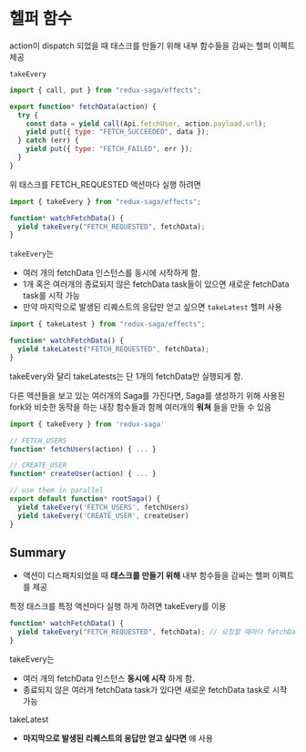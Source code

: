 # 헬퍼 함수

action이 dispatch 되었을 때 태스크를 만들기 위해 내부 함수들을 감싸는 헬퍼 이펙트 제공

`takeEvery`

```js
import { call, put } from "redux-saga/effects";

export function* fetchData(action) {
  try {
    const data = yield call(Api.fetchUser, action.payload.url);
    yield put({ type: "FETCH_SUCCEEDED", data });
  } catch (err) {
    yield put({ type: "FETCH_FAILED", err });
  }
}
```

위 태스크를 FETCH_REQUESTED 액션마다 실행 하려면

```js
import { takeEvery } from "redux-saga/effects";

function* watchFetchData() {
  yield takeEvery("FETCH_REQUESTED", fetchData);
}
```

`takeEvery`는

- 여러 개의 fetchData 인스턴스를 동시에 시작하게 함.
- 1개 혹은 여러개의 종료되지 않은 fetchData task들이 있으면 새로운 fetchData task를 시작 가능
- 만약 마지막으로 발생된 리퀘스트의 응답만 얻고 싶으면 `takeLatest` 헬퍼 사용

```js
import { takeLatest } from "redux-saga/effects";

function* watchFetchData() {
  yield takeLatest("FETCH_REQUESTED", fetchData);
}
```

takeEvery와 달리 takeLatests는 단 1개의 fetchData만 실행되게 함.

다른 액션들을 보고 있는 여러개의 Saga를 가진다면,
Saga를 생성하기 위해 사용된 fork와 비슷한 동작을 하는
내장 함수들과 함께 여러개의 **워쳐** 들을 만들 수 있음

```js
import { takeEvery } from 'redux-saga'

// FETCH_USERS
function* fetchUsers(action) { ... }

// CREATE_USER
function* createUser(action) { ... }

// use them in parallel
export default function* rootSaga() {
  yield takeEvery('FETCH_USERS', fetchUsers)
  yield takeEvery('CREATE_USER', createUser)
}
```

## Summary

- 액션이 디스패치되었을 때 **태스크를 만들기 위해** 내부 함수들을 감싸는 헬퍼 이펙트를 제공

특정 태스크를 특정 액션마다 실행 하게 하려면 takeEvery를 이용

```js
function* watchFetchData() {
  yield takeEvery("FETCH_REQUESTED", fetchData); // 요청할 때마다 fetchData 실행
}
```

takeEvery는

- 여러 개의 fetchData 인스턴스 **동시에 시작** 하게 함.
- 종료되지 않은 여러개 fetchData task가 있다면 새로운 fetchData task로 시작 가능

takeLatest

- **마지막으로 발생된 리퀘스트의 응답만 얻고 싶다면** 얘 사용
